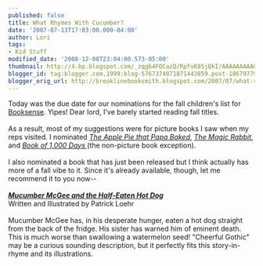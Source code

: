 ```yaml
---
published: false
title: What Rhymes With Cucumber?
date: '2007-07-13T17:03:00.000-04:00'
author: Lori
tags:
- Kid Stuff
modified_date: '2008-12-08T23:04:00.573-05:00'
thumbnail: http://4.bp.blogspot.com/_zqgb4FOCazQ/RpfvK85jQkI/AAAAAAAAACo/QJtcRNMYnOI/s72-c/mucumber.jpg
blogger_id: tag:blogger.com,1999:blog-5767374071871443859.post-1867977978848477041
blogger_orig_url: http://brooklinebooksmith.blogspot.com/2007/07/what-rhymes-with-cucumber.html
---
```


<a href="http://4.bp.blogspot.com/_zqgb4FOCazQ/RpfvK85jQkI/AAAAAAAAACo/QJtcRNMYnOI/s1600-h/mucumber.jpg"><img id="BLOGGER_PHOTO_ID_5086797275563508290" style="FLOAT: right; MARGIN: 0px 0px 10px 10px; CURSOR: hand" alt="" src="http://4.bp.blogspot.com/_zqgb4FOCazQ/RpfvK85jQkI/AAAAAAAAACo/QJtcRNMYnOI/s320/mucumber.jpg" border="0" /></a> Today was the due date for our nominations for the fall children's list for <a href="http://booksense.com/">Booksense</a>. Yipes! Dear lord, I've barely started reading fall titles.<br /><br />As a result, most of my suggestions were for picture books I saw when my reps visited. I nominated <em><a href="http://brooklinebooksmith.blogspot.com/2007/05/whats-new-cover-worth_07.html">The Apple Pie that Papa Baked</a></em>, <em><a href="http://brooklinebooksmith.blogspot.com/2007/06/candlewick-lights-up-my-life.html">The Magic Rabbit</a></em>, and <a href="http://brooklinebooksmith.blogspot.com/2007/07/vacation.html"><em>Book of 1,000 Days</em> </a>(the non-picture book exception).<br /><br />I also nominated a book that has just been released but I think actually has more of a fall vibe to it. Since it's already available, though, let me recommend it to you now--<br /><br /><strong><em><a href="http://brookline.booksense.com/NASApp/store/Product?s=showproduct&isbn=9780060823276">Mucumber McGee and the Half-Eaten Hot Dog</a></em></strong><br />Written and Illustrated by Patrick Loehr<br /><br />Mucumber McGee has, in his desperate hunger, eaten a hot dog straight from the back of the fridge. His sister has warned him of eminent death. This is much worse than swallowing a watermelon seed! "Cheerful Gothic" may be a curious sounding description, but it perfectly fits this story-in-rhyme and its illustrations.